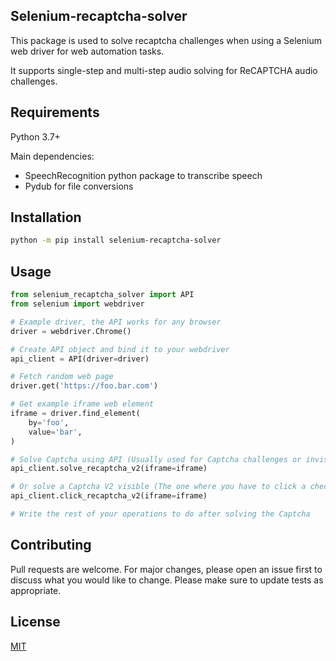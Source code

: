 ## Selenium-recaptcha-solver

This package is used to solve recaptcha challenges when 
using a Selenium web driver for web automation tasks.

It supports single-step and multi-step audio solving for ReCAPTCHA audio challenges.

## Requirements 

Python 3.7+

Main dependencies:
  <ul>
    <li>SpeechRecognition python package to transcribe speech</li>
    <li>Pydub for file conversions</li>
</ul>

## Installation

```bash
python -m pip install selenium-recaptcha-solver
```

## Usage

```python
from selenium_recaptcha_solver import API
from selenium import webdriver

# Example driver, the API works for any browser
driver = webdriver.Chrome()

# Create API object and bind it to your webdriver
api_client = API(driver=driver)

# Fetch random web page
driver.get('https://foo.bar.com')

# Get example iframe web element
iframe = driver.find_element(
    by='foo', 
    value='bar',
)

# Solve Captcha using API (Usually used for Captcha challenges or invisible ReCaptchaV2)
api_client.solve_recaptcha_v2(iframe=iframe)

# Or solve a Captcha V2 visible (The one where you have to click a checkbox - If a challenge pops up after the click it's automatically resolved)
api_client.click_recaptcha_v2(iframe=iframe)

# Write the rest of your operations to do after solving the Captcha
```

## Contributing
Pull requests are welcome. For major changes, please open an issue first to discuss what you would like to change.
Please make sure to update tests as appropriate.

## License
[MIT](https://choosealicense.com/licenses/mit/)

